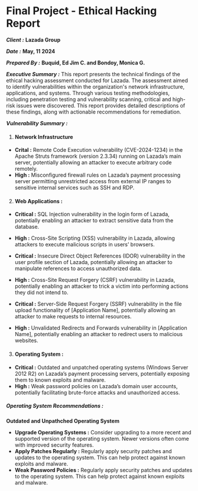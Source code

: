 # Final Project - Ethical Hacking Report
_**Client :**_ **Lazada Group**

_**Date :**_ **May, 11 2024**

_**Prepared By :**_ **Buquid, Ed Jim C. and Bondoy, Monica G.**

_**Executive Summary :**_ This report presents the technical findings of the ethical hacking assessment
conducted for Lazada. The assessment aimed to identify vulnerabilities within the
organization's network infrastructure, applications, and systems. Through various testing methodologies,
including penetration testing and vulnerability scanning, critical and high-risk issues were discovered.
This report provides detailed descriptions of these findings, along with actionable recommendations for
remediation.

_**Vulnerability Summary :**_
1.  #### Network Infrastructure ####

* **Crital :** Remote Code Execution vulnerability (CVE-2024-1234) in the Apache Struts framework (version 2.3.34) running on Lazada’s main server, potentially allowing an attacker to execute arbitrary code remotely.
* **High :**  Misconfigured firewall rules on Lazada’s payment processing server permitting unrestricted access from external IP ranges to sensitive internal services such as SSH and RDP.

2.  #### Web Applications : ####
* **Critical :** SQL Injection vulnerability in the login form of Lazada, potentially enabling an attacker to extract sensitive data from the database.
* **High :** Cross-Site Scripting (XSS) vulnerability in Lazada, allowing attackers to execute malicious scripts in users’ browsers.

* **Critical :**  Insecure Direct Object References (IDOR) vulnerability in the user profile section of Lazada, potentially allowing an attacker to manipulate references to access unauthorized data.
* **High :** Cross-Site Request Forgery (CSRF) vulnerability in Lazada, potentially enabling an attacker to trick a victim into performing actions they did not intend to.

* **Critical :**   Server-Side Request Forgery (SSRF) vulnerability in the file upload functionality of [Application Name], potentially allowing an attacker to make requests to internal resources.
* **High :** Unvalidated Redirects and Forwards vulnerability in [Application Name], potentially enabling an attacker to redirect users to malicious websites.


3.  #### Operating System : ####

* **Critical :**  Outdated and unpatched operating systems (Windows Server 2012 R2) on Lazada’s payment processing servers, potentially exposing them to known exploits and malware.
* **High :** Weak password policies on Lazada’s domain user accounts, potentially facilitating brute-force attacks and unauthorized access.

 ##### Operating System Recommendations : #####

 **Outdated and Unpathched Operating System** 

* **Upgrade Operating Systems :** Consider upgrading to a more recent and supported version of the operating system. Newer versions often come with improved security features.
*  **Apply Patches Regularly :** Regularly apply security patches and updates to the operating system. This can help protect against known exploits and malware.
*   **Weak Password Policies :** Regularly apply security patches and updates to the operating system. This can help protect against known exploits and malware.
